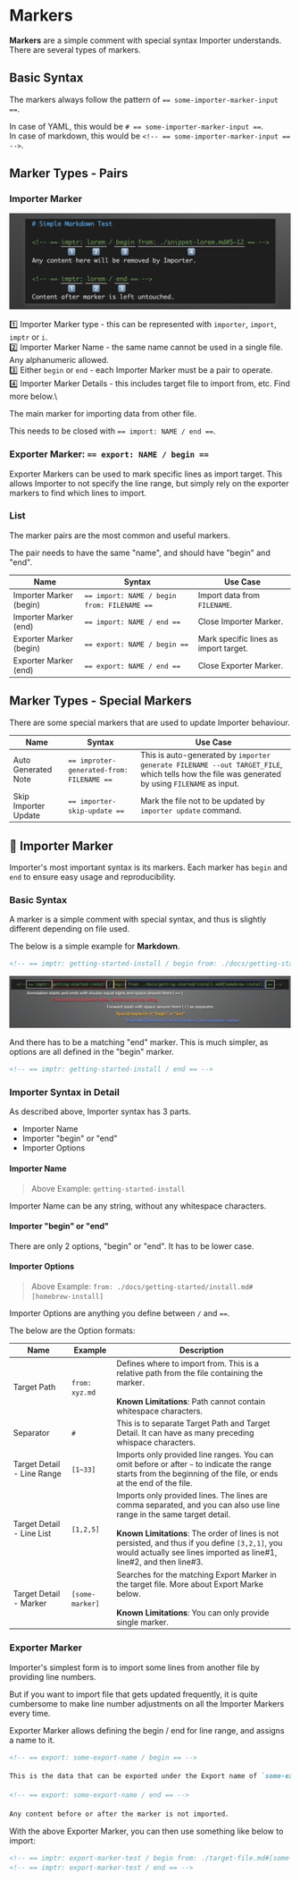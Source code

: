 <!-- == importer-skip-update == -->

# Markers

**Markers** are a simple comment with special syntax Importer understands. There
are several types of markers.

## Basic Syntax

The markers always follow the pattern of `== some-importer-marker-input ==`.

In case of YAML, this would be `# == some-importer-marker-input ==`.\
In case of markdown, this would be `<!-- == some-importer-marker-input == -->`.

## Marker Types - Pairs

### Importer Marker

![Importer Marker Syntax](/assets/images/importer-marker-syntax.png)

1️⃣ Importer Marker type - this can be represented with `importer`, `import`, `imptr` or `i`.\
2️⃣ Importer Marker Name - the same name cannot be used in a single file. Any alphanumeric allowed.\
3️⃣ Either `begin` or `end` - each Importer Marker must be a pair to operate.\
4️⃣ Importer Marker Details - this includes target file to import from, etc. Find more below.\

The main marker for importing data from other file.

This needs to be closed with `== import: NAME / end ==`.

### Exporter Marker: `== export: NAME / begin ==`

Exporter Markers can be used to mark specific lines as import target. This allows Importer to not specify the line range, but simply rely on the exporter markers to find which lines to import.

### List

The marker pairs are the most common and useful markers.

The pair needs to have the same "name", and should have "begin" and "end".

| Name                    | Syntax                                      | Use Case                              |
| ----------------------- | ------------------------------------------- | ------------------------------------- |
| Importer Marker (begin) | `== import: NAME / begin from: FILENAME ==` | Import data from `FILENAME`.          |
| Importer Marker (end)   | `== import: NAME / end ==`                  | Close Importer Marker.                |
| Exporter Marker (begin) | `== export: NAME / begin ==`                | Mark specific lines as import target. |
| Exporter Marker (end)   | `== export: NAME / end ==`                  | Close Exporter Marker.                |

## Marker Types - Special Markers

There are some special markers that are used to update Importer behaviour.

| Name                 | Syntax                                    | Use Case                                                                                                                                       |
| -------------------- | ----------------------------------------- | ---------------------------------------------------------------------------------------------------------------------------------------------- |
| Auto Generated Note  | `== improter-generated-from: FILENAME ==` | This is auto-generated by `importer generate FILENAME --out TARGET_FILE`, which tells how the file was generated by using `FILENAME` as input. |
| Skip Importer Update | `== importer-skip-update ==`              | Mark the file not to be updated by `importer update` command.                                                                                  |

## 📌 Importer Marker

Importer's most important syntax is its markers. Each marker has `begin` and
`end` to ensure easy usage and reproducibility.

### Basic Syntax

<!-- == export: basic-marker / begin == -->

A marker is a simple comment with special syntax, and thus is slightly different
depending on file used.

The below is a simple example for **Markdown**.

```markdown
<!-- == imptr: getting-started-install / begin from: ./docs/getting-started/install.md#[homebrew-install] == -->
```

![Marker explained][marker-explanation]

[marker-explanation]: /assets/images/marker-explanation.png "Marker Explanation"

And there has to be a matching "end" marker. This is much simpler, as options
are all defined in the "begin" marker.

```markdown
<!-- == imptr: getting-started-install / end == -->
```

<!-- == export: basic-marker / end == -->

### Importer Syntax in Detail

As described above, Importer syntax has 3 parts.

- Importer Name
- Importer "begin" or "end"
- Importer Options

#### Importer Name

> Above Example: `getting-started-install`

Importer Name can be any string, without any whitespace characters.

#### Importer "begin" or "end"

There are only 2 options, "begin" or "end". It has to be lower case.

#### Importer Options

> Above Example: `from: ./docs/getting-started/install.md#[homebrew-install]`

Importer Options are anything you define between `/` and `==`.

The below are the Option formats:

| Name                       | Example         | Description                                                                                                                                                                                                                                                                                                 |
| -------------------------- | --------------- | ----------------------------------------------------------------------------------------------------------------------------------------------------------------------------------------------------------------------------------------------------------------------------------------------------------- |
| Target Path                | `from: xyz.md`  | Defines where to import from. This is a relative path from the file containing the marker.<br /><br /> **Known Limitations**: Path cannot contain whitespace characters.                                                                                                                                    |
| Separator                  | `#`             | This is to separate Target Path and Target Detail. It can have as many preceding whispace characters.                                                                                                                                                                                                       |
| Target Detail - Line Range | `[1~33]`        | Imports only provided line ranges. You can omit before or after `~` to indicate the range starts from the beginning of the file, or ends at the end of the file.                                                                                                                                            |
| Target Detail - Line List  | `[1,2,5]`       | Imports only provided lines. The lines are comma separated, and you can also use line range in the same target detail. <br /><br /> **Known Limitations**: The order of lines is not persisted, and thus if you define `[3,2,1]`, you would actually see lines imported as line#1, line#2, and then line#3. |
| Target Detail - Marker     | `[some-marker]` | Searches for the matching Export Marker in the target file. More about Export Marke below. <br /><br /> **Known Limitations**: You can only provide single marker.                                                                                                                                          |

### Exporter Marker

Importer's simplest form is to import some lines from another file by providing
line numbers.

But if you want to import file that gets updated frequently, it is quite
cumbersome to make line number adjustments on all the Importer Markers every
time.

Exporter Marker allows defining the begin / end for line range, and assigns a
name to it.

```markdown
<!-- == export: some-export-name / begin == -->

This is the data that can be exported under the Export name of `some-export-name`.

<!-- == export: some-export-name / end == -->

Any content before or after the marker is not imported.
```

With the above Exporter Marker, you can then use something like below to import:

```markdown
<!-- == imptr: export-marker-test / begin from: ./target-file.md#[some-export-name] == -->
<!-- == imptr: export-marker-test / end == -->
```

